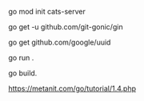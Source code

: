 go mod init cats-server

go get -u github.com/git-gonic/gin

go get github.com/google/uuid

go run .

go build.

https://metanit.com/go/tutorial/1.4.php
